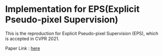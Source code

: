# Implementation for EPS(Explicit Pseudo-pixel Supervision)

This is the reproduction for Explicit Pseudo-pixel Supervision (EPS), which is accepted in CVPR 2021.

Paper Link : [here](https://openaccess.thecvf.com/content/CVPR2021/html/Lee_Railroad_Is_Not_a_Train_Saliency_As_Pseudo-Pixel_Supervision_for_CVPR_2021_paper.html)
